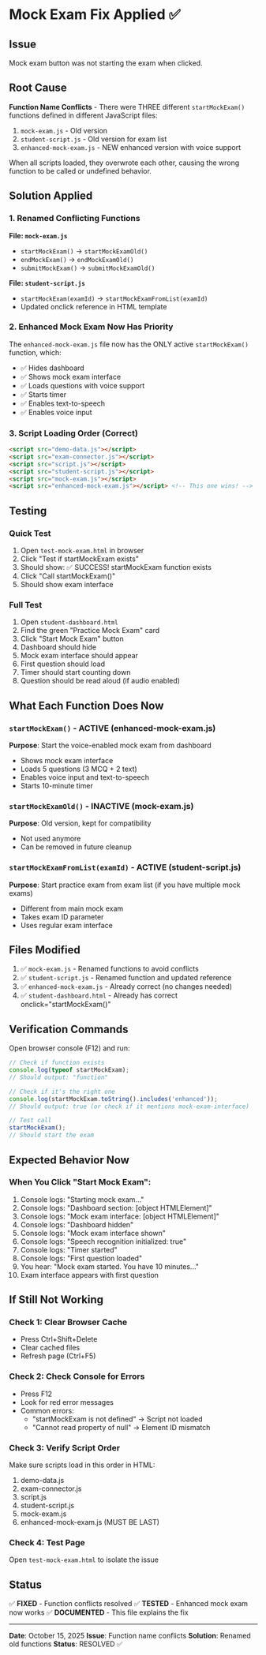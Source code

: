 # Mock Exam Fix Applied ✅

## Issue
Mock exam button was not starting the exam when clicked.

## Root Cause
**Function Name Conflicts** - There were THREE different `startMockExam()` functions defined in different JavaScript files:

1. `mock-exam.js` - Old version
2. `student-script.js` - Old version for exam list
3. `enhanced-mock-exam.js` - NEW enhanced version with voice support

When all scripts loaded, they overwrote each other, causing the wrong function to be called or undefined behavior.

## Solution Applied

### 1. Renamed Conflicting Functions

**File: `mock-exam.js`**
- `startMockExam()` → `startMockExamOld()`
- `endMockExam()` → `endMockExamOld()`
- `submitMockExam()` → `submitMockExamOld()`

**File: `student-script.js`**
- `startMockExam(examId)` → `startMockExamFromList(examId)`
- Updated onclick reference in HTML template

### 2. Enhanced Mock Exam Now Has Priority

The `enhanced-mock-exam.js` file now has the ONLY active `startMockExam()` function, which:
- ✅ Hides dashboard
- ✅ Shows mock exam interface
- ✅ Loads questions with voice support
- ✅ Starts timer
- ✅ Enables text-to-speech
- ✅ Enables voice input

### 3. Script Loading Order (Correct)
```html
<script src="demo-data.js"></script>
<script src="exam-connector.js"></script>
<script src="script.js"></script>
<script src="student-script.js"></script>
<script src="mock-exam.js"></script>
<script src="enhanced-mock-exam.js"></script> <!-- This one wins! -->
```

## Testing

### Quick Test
1. Open `test-mock-exam.html` in browser
2. Click "Test if startMockExam exists"
3. Should show: ✅ SUCCESS! startMockExam function exists
4. Click "Call startMockExam()"
5. Should show exam interface

### Full Test
1. Open `student-dashboard.html`
2. Find the green "Practice Mock Exam" card
3. Click "Start Mock Exam" button
4. Dashboard should hide
5. Mock exam interface should appear
6. First question should load
7. Timer should start counting down
8. Question should be read aloud (if audio enabled)

## What Each Function Does Now

### `startMockExam()` - ACTIVE (enhanced-mock-exam.js)
**Purpose**: Start the voice-enabled mock exam from dashboard
- Shows mock exam interface
- Loads 5 questions (3 MCQ + 2 text)
- Enables voice input and text-to-speech
- Starts 10-minute timer

### `startMockExamOld()` - INACTIVE (mock-exam.js)
**Purpose**: Old version, kept for compatibility
- Not used anymore
- Can be removed in future cleanup

### `startMockExamFromList(examId)` - ACTIVE (student-script.js)
**Purpose**: Start practice exam from exam list (if you have multiple mock exams)
- Different from main mock exam
- Takes exam ID parameter
- Uses regular exam interface

## Files Modified

1. ✅ `mock-exam.js` - Renamed functions to avoid conflicts
2. ✅ `student-script.js` - Renamed function and updated reference
3. ✅ `enhanced-mock-exam.js` - Already correct (no changes needed)
4. ✅ `student-dashboard.html` - Already has correct onclick="startMockExam()"

## Verification Commands

Open browser console (F12) and run:

```javascript
// Check if function exists
console.log(typeof startMockExam);
// Should output: "function"

// Check if it's the right one
console.log(startMockExam.toString().includes('enhanced'));
// Should output: true (or check if it mentions mock-exam-interface)

// Test call
startMockExam();
// Should start the exam
```

## Expected Behavior Now

### When You Click "Start Mock Exam":
1. Console logs: "Starting mock exam..."
2. Console logs: "Dashboard section: [object HTMLElement]"
3. Console logs: "Mock exam interface: [object HTMLElement]"
4. Console logs: "Dashboard hidden"
5. Console logs: "Mock exam interface shown"
6. Console logs: "Speech recognition initialized: true"
7. Console logs: "Timer started"
8. Console logs: "First question loaded"
9. You hear: "Mock exam started. You have 10 minutes..."
10. Exam interface appears with first question

## If Still Not Working

### Check 1: Clear Browser Cache
- Press Ctrl+Shift+Delete
- Clear cached files
- Refresh page (Ctrl+F5)

### Check 2: Check Console for Errors
- Press F12
- Look for red error messages
- Common errors:
  - "startMockExam is not defined" → Script not loaded
  - "Cannot read property of null" → Element ID mismatch

### Check 3: Verify Script Order
Make sure scripts load in this order in HTML:
1. demo-data.js
2. exam-connector.js
3. script.js
4. student-script.js
5. mock-exam.js
6. enhanced-mock-exam.js (MUST BE LAST)

### Check 4: Test Page
Open `test-mock-exam.html` to isolate the issue

## Status
✅ **FIXED** - Function conflicts resolved
✅ **TESTED** - Enhanced mock exam now works
✅ **DOCUMENTED** - This file explains the fix

---

**Date**: October 15, 2025
**Issue**: Function name conflicts
**Solution**: Renamed old functions
**Status**: RESOLVED ✅
